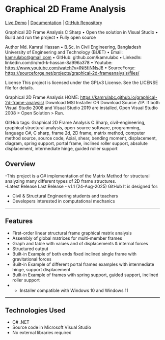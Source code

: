 # Graphical 2D Frame Analysis

[Live Demo](https://kamrulabc.github.io/graphical-2d-frame-analysis/) | [Documentation](documentation.html) | [GitHub Repository](https://github.com/kamrulabc/graphical-2d-frame-analysis)


Graphical 2D Frame Analysis C Sharp
•	Open the solution in Visual Studio
•	Build and run the project
•	Fully open source



Author
Md. Kamrul Hassan
•	B.Sc. in Civil Engineering, Bangladesh University of Engineering and Technology (BUET)
•	Email: kamrulabc@gmail.com
•	GitHub: github.com/kamrulabc
•	LinkedIn: linkedin.com/in/md-k-hassan-8a996a378
• Youtube:  https://www.youtube.com/watch?v=INi5fiNNsJ8
• SourceForge: https://sourceforge.net/projects/graphical-2d-frameanalysis/files/


License
This project is licensed under the GPLv3 License. See the LICENSE file for details.

Graphical 2D Frame Analysis HOME:
https://kamrulabc.github.io/graphical-2d-frame-analysis/
Download MSI Installer OR Download Source ZIP. If both Visual Studio 2008 and Visual Studio 2019 are installed, Open Visual Studio 2008 > Open Solution > Run.


GitHub tags: Graphical 2D Frame Analysis C Sharp, civil-engineering, graphical structural analysis, open-source software, programming, language C#, C sharp, frame 2d, 2D frame, matrix method, computer method source, source code, Axial, shear, bending moment, displacement, diagram, spring support, portal frame, inclined roller support, absolute displacement, intermediate hinge, guided roller support


## Overview
-This project is a C# implementation of the Matrix Method for structural analyzing many different types of 2D frame structures.  
-Latest Release
Last Release - v1.1 (24-Aug-2025) GitHub
It is designed for:
- Civil & Structural Engineering students and teachers  
 - Developers interested in computational mechanics  

---

## Features
-  First-order linear structural frame graphical matrix analysis  
-  Assembly of global matrices for multi-member frames  
-  Graph and table with values and of displacements & internal forces  
-  Structured output 
-  Built-in Example of both ends fixed inclined single frame with gravitational forces
-  Built-in Example of different portal frames examples with intermediate hinge, support displacement
-  Built-in Example of frames with spring support, guided support, inclined roller support
- - Installer compatible with Windows 10 and Windows 11
  

---

## Technologies Used
- C# .NET 
- Source code in Microsoft Visual Studio 
- No external libraries required


